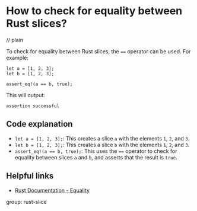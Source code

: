 # How to check for equality between Rust slices?
// plain

To check for equality between Rust slices, the `==` operator can be used. For example:

```
let a = [1, 2, 3];
let b = [1, 2, 3];

assert_eq!(a == b, true);
```

This will output:
```
assertion successful
```

## Code explanation

- `let a = [1, 2, 3];`: This creates a slice `a` with the elements `1`, `2`, and `3`.
- `let b = [1, 2, 3];`: This creates a slice `b` with the elements `1`, `2`, and `3`.
- `assert_eq!(a == b, true);`: This uses the `==` operator to check for equality between slices `a` and `b`, and asserts that the result is `true`.

## Helpful links
- [Rust Documentation - Equality](https://doc.rust-lang.org/std/primitive.slice.html#equality)

group: rust-slice